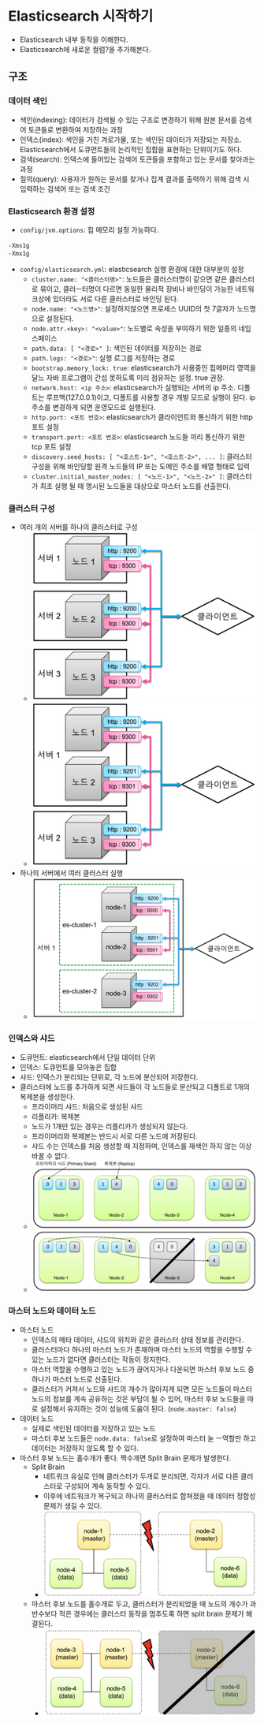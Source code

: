 # Elasticsearch 시작하기

- Elasticsearch 내부 동작을 이해한다.
- Elasticsearch에 새로운 컬럼?을 추가해본다.

## 구조

### 데이터 색인

- 색인(indexing): 데이터가 검색될 수 있는 구조로 변경하기 위해 원본 문서를 검색어 토큰들로 변환하여 저장하는 과정
- 인덱스(index): 색인을 거친 겨로가물, 또는 색인된 데이터가 저장되는 저장소. Elasticsearch에서 도큐먼트들의 논리적인 집합을 표현하는 단위이기도 하다.
- 검색(search): 인덱스에 들어있는 검색어 토큰들을 포함하고 있는 문서를 찾아과는 과정
- 질의(query): 사용자가 원하는 문서를 찾거나 집계 결과를 출력하기 위해 검색 시 입력하는 검색어 또는 검색 조건

### Elasticsearch 환경 설정

- `config/jvm.options`: 힙 메모리 설정 가능하다. 

```
-Xms1g
-Xmx1g
```

- `config/elasticsearch.yml`: elasticsearch 실행 환경에 대한 대부분의 설정
	- `cluster.name: "<클러스터명>"`: 노드들은 클러스터명이 같으면 같은 클러스터로 묶이고, 클러ㅡ터명이 다르면 동일한 물리적 장비나 바인딩이 가능한 네트워크상에 있더라도 서로 다른 클러스터로 바인딩 된다.
	- `node.name: "<노드명>"`: 설정하지않으면 프로세스 UUID의 첫 7글자가 노드명으로 설정된다.
	- `node.attr.<key>: "<value>"`: 노드별로 속성을 부여하기 위한 일종의 네임스페이스
	- `path.data: [ "<경로>" ]`: 색인된 데이터를 저장하는 경로
	- `path.logs: "<경로>"`: 실행 로그를 저장하는 경로
	- `bootstrap.memory_lock: true`: elasticsearch가 사용중인 힙메머리 영역을 달느 자바 프로그램이 간섭 못하도록 미리 점유하는 설정. true 권장.
	- `network.host: <ip 주소>`: elasticsearch가 실행되는 서버의 ip 주소. 디폴트는 루프백(127.0.0.1)이고, 디폴트를 사용할 경우 개발 모드로 실행이 된다. ip 주소를 변경하게 되면 운영모드로 실행된다.
	- `http.port: <포트 번호>`: elasticsearch가 클라이언트와 통신하기 위한 http 포트 설정
	- `transport.port: <포트 번호>`: elasticsearch 노드들 끼리 통신하기 위한 tcp 포트 설정
	- `discovery.seed_hosts: [ "<호스트-1>", "<호스트-2>", ... ]`: 클러스터 구성을 위해 바인딩할 원격 노드들의 IP 또는 도메인 주소를 배열 형태로 입력
	- `cluster.initial_master_nodes: [ "<노드-1>", "<노드-2>" ]`: 클러스터가 최초 실행 될 때 명시된 노드들을 대상으로 마스터 노드를 선출한다.

### 클러스터 구성

- 여러 개의 서버를 하나의 클러스터로 구성
	- ![](assets/Pasted%20image%2020230906184633.png)
	- ![](assets/Pasted%20image%2020230906184646.png)
- 하나의 서버에서 여러 클러스터 실행
	- ![](assets/Pasted%20image%2020230906184703.png)

### 인덱스와 샤드

- 도큐먼트: elasticsearch에서 단일 데이터 단위
- 인덱스: 도큐먼트를 모아놓은 집합
- 샤드: 인덱스가 분리되는 단위로, 각 노드에 분산되어 저장한다.
- 클러스터에 노드를 추가하게 되면 샤드들이 각 노드들로 분산되고 디폴트로 1개의 복제본을 생성한다.
	- 프라이머리 샤드: 처음으로 생성된 샤드
	- 리플리카: 복제본
	- 노드가 1개만 있는 경우는 리플리카가 생성되지 않는다.
	- 프라이머리와 복제본는 반드시 서로 다른 노드에 저장된다.
	- 샤드 수는 인덱스를 처음 생성할 때 지정하며, 인덱스를 재색인 하지 않는 이상 바꿀 수 없다.
	- ![](assets/Pasted%20image%2020230906190109.png)
	- ![](assets/Pasted%20image%2020230906190544.png)

### 마스터 노드와 데이터 노드

- 마스터 노드
	- 인덱스의 메타 데이터, 샤드의 위치와 같은 클러스터 상태 정보를 관리한다.
	- 클러스터마다 하나의 마스터 노드가 존재하며 마스터 노드의 역할을 수행할 수 있는 노드가 없다면 클러스터는 작동이 정지한다.
	- 마스터 역할을 수행하고 있는 노드가 끊어지거나 다운되면 마스터 후보 노드 중 하나가 마스터 노드로 선출된다.
	- 클러스터가 커져서 노드와 샤드의 개수가 많아지게 되면 모든 노드들이 마스터 노드의 정보를 계속 공유하는 것은 부담이 될 수 있어, 마스터 후보 노드들을 따로 설정해서 유지하는 것이 성능에 도움이 된다. (`node.master: false`)
- 데이터 노드
	- 실제로 색인된 데이터를 저장하고 있는 노드
	- 마스터 후보 노드들은 `node.data: false`로 설정하여 마스터 녿 ㅡ역할만 하고 데이터는 저장하지 않도록 할 수 있다.
- 마스터 후보 노드는 홀수개가 좋다. 짝수개면 Split Brain 문제가 발생한다.
	- Split Brain
		- 네트워크 유실로 인해 클러스터가 두개로 분리되면, 각자가 서로 다른 클러스터로 구성되어 계속 동작할 수 있다.
		- 이후에 네트워크가 복구되고 하나의 클러스터로 합쳐졌을 때 데이터 정합성 문제가 생길 수 있다.
		- ![](assets/Pasted%20image%2020230906191928.png)
	- 마스터 후보 노드를 홀수개로 두고, 클러스터가 분리되었을 때 노드의 개수가 과반수보다 적은 경우에는 클러스터 동작을 멈추도록 하면 split brain 문제가 해결된다.
		- ![](assets/Pasted%20image%2020230906192155.png)